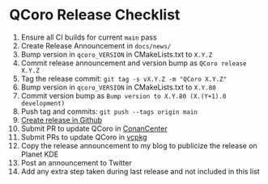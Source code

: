 # QCoro Release Checklist

1. Ensure all CI builds for current `main` pass
1. Create Release Announcement in `docs/news/`
1. Bump version in `qcoro_VERSION` in CMakeLists.txt to `X.Y.Z`
1. Commit release announcement and version bump as `QCoro release X.Y.Z`
1. Tag the release commit: `git tag -s vX.Y.Z -m "QCoro X.Y.Z"`
1. Bump version in `qcoro_VERSION` in CMakeLists.txt to `X.Y.80`
1. Commit version bump as `Bump version to X.Y.80 (X.(Y+1).0 development)`
1. Push tag and commits: `git push --tags origin main`
1. [Create release in Github](https://github.com/danvratil/qcoro/releases/new)
1. Submit PR to update QCoro in [ConanCenter](https://github.com/conan-io/conan-center-index/)
1. Submit PRs to update QCoro in [vcpkg](https://github.com/microsoft/vcpkg)
1. Copy the release announcement to my blog to publicize the release on Planet KDE
1. Post an announcement to Twitter
1. Add any extra step taken during last release and not included in this list

